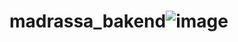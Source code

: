 # madrassa_bakend![image](https://github.com/nassimmninou/madrassa_bakend/assets/130867963/fa27ba44-d4e0-4f86-9d8d-080072e959ad)

